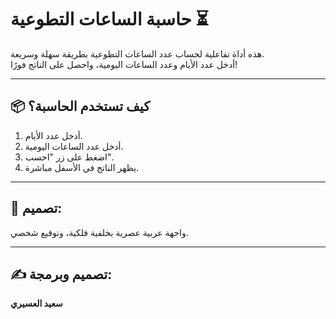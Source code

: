 
# حاسبة الساعات التطوعية ⏳

هذه أداة تفاعلية لحساب عدد الساعات التطوعية بطريقة سهلة وسريعة.  
أدخل عدد الأيام وعدد الساعات اليومية، واحصل على الناتج فورًا!

---

## 📦 كيف تستخدم الحاسبة؟
1. أدخل عدد الأيام.
2. أدخل عدد الساعات اليومية.
3. اضغط على زر "احسب".
4. يظهر الناتج في الأسفل مباشرة.

---

## 🎨 تصميم:
واجهة عربية عصرية بخلفية فلكية، وتوقيع شخصي.

---

## ✍️ تصميم وبرمجة:
**سعيد العسيري**
